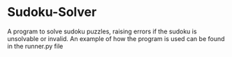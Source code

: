 # Sudoku-Solver
A program to solve sudoku puzzles, raising errors if the sudoku is unsolvable or invalid. 
An example of how the program is used can be found in the runner.py file

